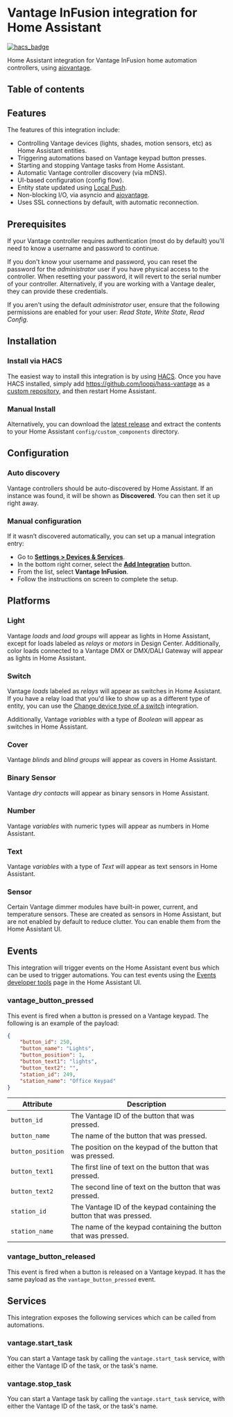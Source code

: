 # Vantage InFusion integration for Home Assistant

[![hacs_badge](https://img.shields.io/badge/HACS-Custom-41BDF5.svg?style=for-the-badge)](https://github.com/hacs/integration)

Home Assistant integration for Vantage InFusion home automation controllers, using [aiovantage](https://github.com/loopj/aiovantage).

## Table of contents

<!-- START doctoc generated TOC -->
<!-- END doctoc generated TOC -->

## Features

The features of this integration include:

- Controlling Vantage devices (lights, shades, motion sensors, etc) as Home Assistant entities.
- Triggering automations based on Vantage keypad button presses.
- Starting and stopping Vantage tasks from Home Assistant.
- Automatic Vantage controller discovery (via mDNS).
- UI-based configuration (config flow).
- Entity state updated using [Local Push](https://www.home-assistant.io/blog/2016/02/12/classifying-the-internet-of-things/#classifiers).
- Non-blocking I/O, via asyncio and [aiovantage](https://github.com/loopj/aiovantage).
- Uses SSL connections by default, with automatic reconnection.

## Prerequisites

If your Vantage controller requires authentication (most do by default) you'll need to know a username and password to continue.

If you don't know your username and password, you can reset the password for the *administrator* user if you have physical access to the controller. When resetting your password, it will revert to the serial number of your controller. Alternatively, if you are working with a Vantage dealer, they can provide these credentials.

If you aren't using the default *administrator* user, ensure that the following permissions are enabled for your user: *Read State*, *Write State*, *Read Config*.

## Installation

### Install via HACS

The easiest way to install this integration is by using [HACS](https://hacs.xyz). Once you have HACS installed, simply add <https://github.com/loopj/hass-vantage> as a [custom repository](https://hacs.xyz/docs/faq/custom_repositories/), and then restart Home Assistant.

### Manual Install

Alternatively, you can download the [latest release](https://github.com/loopj/hass-vantage/releases/latest/download/vantage.zip) and extract the contents to your Home Assistant `config/custom_components` directory.

## Configuration

### Auto discovery

Vantage controllers should be auto-discovered by Home Assistant. If an instance was found, it will be shown as **Discovered**. You can then set it up right away.

### Manual configuration

If it wasn’t discovered automatically, you can set up a manual integration entry:

- Go to [**Settings > Devices & Services**](https://my.home-assistant.io/redirect/integrations).
- In the bottom right corner, select the [**Add Integration**](https://my.home-assistant.io/redirect/config_flow_start?domain=vantage) button.
- From the list, select **Vantage InFusion**.
- Follow the instructions on screen to complete the setup.

## Platforms

### Light

Vantage *loads* and *load groups* will appear as lights in Home Assistant, except for loads labeled as *relays* or *motors* in Design Center. Additionally, color loads connected to a Vantage DMX or DMX/DALI Gateway will appear as lights in Home Assistant.

### Switch

Vantage *loads* labeled as *relays* will appear as switches in Home Assistant. If you have a relay load that you'd like to show up as a different type of entity, you can use the [Change device type of a switch](https://www.home-assistant.io/integrations/switch_as_x/) integration.

Additionally, Vantage *variables* with a type of *Boolean* will appear as switches in Home Assistant.

### Cover

Vantage *blinds* and *blind groups* will appear as covers in Home Assistant.

### Binary Sensor

Vantage *dry contacts* will appear as binary sensors in Home Assistant.

### Number

Vantage *variables* with numeric types will appear as numbers in Home Assistant.

### Text

Vantage *variables* with a type of *Text* will appear as text sensors in Home Assistant.

### Sensor

Certain Vantage dimmer modules have built-in power, current, and temperature sensors. These are created as sensors in Home Assistant, but are not enabled by default to reduce clutter. You can enable them from the Home Assistant UI.

## Events

This integration will trigger events on the Home Assistant event bus which can be used to trigger automations. You can test events using the [Events developer tools](https://my.home-assistant.io/redirect/developer_events/) page in the Home Assistant UI.

### vantage_button_pressed

This event is fired when a button is pressed on a Vantage keypad. The following is an example of the payload:

```json
{
    "button_id": 250,
    "button_name": "Lights",
    "button_position": 1,
    "button_text1": "lights",
    "button_text2": "",
    "station_id": 249,
    "station_name": "Office Keypad"
}
```

| Attribute | Description |
| --- | --- |
| `button_id` | The Vantage ID of the button that was pressed. |
| `button_name` | The name of the button that was pressed. |
| `button_position` | The position on the keypad of the button that was pressed. |
| `button_text1` | The first line of text on the button that was pressed. |
| `button_text2` | The second line of text on the button that was pressed. |
| `station_id` | The Vantage ID of the keypad containing the button that was pressed. |
| `station_name` | The name of the keypad containing the button that was pressed. |

### vantage_button_released

This event is fired when a button is released on a Vantage keypad. It has the same payload as the `vantage_button_pressed` event.

## Services

This integration exposes the following services which can be called from automations.

### vantage.start_task

You can start a Vantage task by calling the `vantage.start_task` service, with either the Vantage ID of the task, or the task's name.

### vantage.stop_task

You can start a Vantage task by calling the `vantage.start_task` service, with either the Vantage ID of the task, or the task's name.